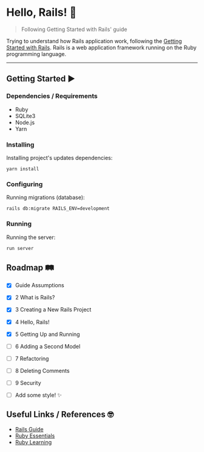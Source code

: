 # Hello, Rails! 👋

> Following Getting Started with Rails' guide

Trying to understand how Rails application work, following the [Getting Started with Rails](https://guides.rubyonrails.org/getting_started.html).
Rails is a web application framework running on the Ruby programming language.

***

## Getting Started ▶️

### Dependencies / Requirements
- Ruby
- SQLite3
- Node.js
- Yarn

### Installing 

Installing project's updates dependencies:

	yarn install

### Configuring

Running migrations (database):

	rails db:migrate RAILS_ENV=development


### Running

Running the server:

	run server


## Roadmap 🛤
- [x] Guide Assumptions
- [x] 2 What is Rails?
- [x] 3 Creating a New Rails Project
- [x] 4 Hello, Rails!
- [x] 5 Getting Up and Running
- [ ] 6 Adding a Second Model
- [ ] 7 Refactoring
- [ ] 8 Deleting Comments
- [ ] 9 Security
- [ ] Add some style! ✨


## Useful Links / References 🤓
- [Rails Guide](https://guides.rubyonrails.org/getting_started.html)
- [Ruby Essentials](https://www.techotopia.com/index.php/Ruby_Essentials)
- [Ruby Learning](http://rubylearning.com/satishtalim/tutorial.html)
